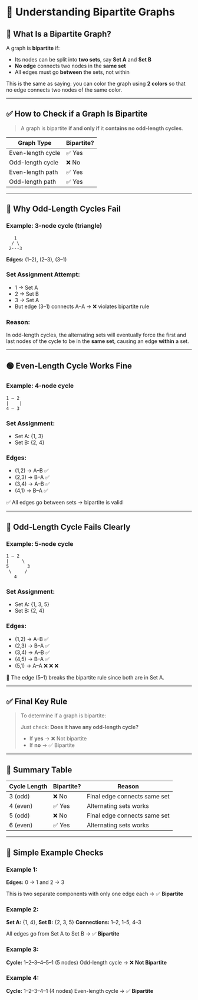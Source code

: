 # 📘 Understanding Bipartite Graphs

## 🔹 What Is a Bipartite Graph?

A graph is **bipartite** if:

* Its nodes can be split into **two sets**, say **Set A** and **Set B**
* **No edge** connects two nodes in the **same set**
* All edges must go **between** the sets, not within

This is the same as saying: you can color the graph using **2 colors** so that no edge connects two nodes of the same color.

---

## ✅ How to Check if a Graph Is Bipartite

> A graph is bipartite **if and only if** it **contains no odd-length cycles**.

| Graph Type        | Bipartite? |
| ----------------- | ---------- |
| Even-length cycle | ✅ Yes      |
| Odd-length cycle  | ❌ No       |
| Even-length path  | ✅ Yes      |
| Odd-length path   | ✅ Yes      |

---

## 🔺 Why Odd-Length Cycles Fail

### Example: 3-node cycle (triangle)

```
   1
  / \
 2---3
```

**Edges:** (1–2), (2–3), (3–1)

### Set Assignment Attempt:

* 1 → Set A
* 2 → Set B
* 3 → Set A
* But edge (3–1) connects A–A → ❌ violates bipartite rule

### Reason:

In odd-length cycles, the alternating sets will eventually force the first and last nodes of the cycle to be in the **same set**, causing an edge **within** a set.

---

## 🟢 Even-Length Cycle Works Fine

### Example: 4-node cycle

```
1 — 2
|    |
4 — 3
```

### Set Assignment:

* Set A: {1, 3}
* Set B: {2, 4}

### Edges:

* (1,2) → A–B ✅
* (2,3) → B–A ✅
* (3,4) → A–B ✅
* (4,1) → B–A ✅

✅ All edges go between sets → bipartite is valid

---

## 🔴 Odd-Length Cycle Fails Clearly

### Example: 5-node cycle

```
1 — 2
|     \
5       3
 \     /
   4
```

### Set Assignment:

* Set A: {1, 3, 5}
* Set B: {2, 4}

### Edges:

* (1,2) → A–B ✅
* (2,3) → B–A ✅
* (3,4) → A–B ✅
* (4,5) → B–A ✅
* (5,1) → A–A ❌ ❌ ❌

🔴 The edge (5–1) breaks the bipartite rule since both are in Set A.

---

## ✅ Final Key Rule

> To determine if a graph is bipartite:
>
> Just check: **Does it have any odd-length cycle?**
>
> * If **yes** → ❌ Not bipartite
> * If **no** → ✅ Bipartite

---

## 📌 Summary Table

| Cycle Length | Bipartite? | Reason                       |
| ------------ | ---------- | ---------------------------- |
| 3 (odd)      | ❌ No       | Final edge connects same set |
| 4 (even)     | ✅ Yes      | Alternating sets works       |
| 5 (odd)      | ❌ No       | Final edge connects same set |
| 6 (even)     | ✅ Yes      | Alternating sets works       |

---

## 🧪 Simple Example Checks

### Example 1:

**Edges:** 0 → 1 and 2 → 3

This is two separate components with only one edge each → ✅ **Bipartite**

### Example 2:

**Set A:** {1, 4}, **Set B:** {2, 3, 5}
**Connections:** 1–2, 1–5, 4–3

All edges go from Set A to Set B → ✅ **Bipartite**

### Example 3:

**Cycle:** 1–2–3–4–5–1 (5 nodes)
Odd-length cycle → ❌ **Not Bipartite**

### Example 4:

**Cycle:** 1–2–3–4–1 (4 nodes)
Even-length cycle → ✅ **Bipartite**
